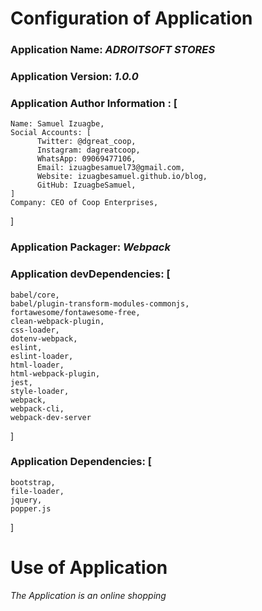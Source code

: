 # Configuration of Application
### Application Name: *ADROITSOFT STORES* 
### Application Version: *1.0.0*
### Application Author Information : [
    Name: Samuel Izuagbe,
    Social Accounts: [
          Twitter: @dgreat_coop,
          Instagram: dagreatcoop,
          WhatsApp: 09069477106,
          Email: izuagbesamuel73@gmail.com,
          Website: izuagbesamuel.github.io/blog,
          GitHub: IzuagbeSamuel,
    ]
    Company: CEO of Coop Enterprises,

]
### Application Packager: *Webpack*
### Application devDependencies: [
    babel/core,
    babel/plugin-transform-modules-commonjs,
    fortawesome/fontawesome-free,
    clean-webpack-plugin,
    css-loader,
    dotenv-webpack,
    eslint,
    eslint-loader,
    html-loader,
    html-webpack-plugin,
    jest,
    style-loader,
    webpack,
    webpack-cli,
    webpack-dev-server
]
### Application Dependencies: [
    bootstrap,
    file-loader,
    jquery,
    popper.js
]


# Use of Application
*The Application is an online shopping*